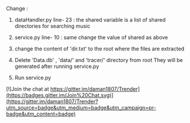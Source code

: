 
Change :

1. dataHandler.py line- 23 : 
	the shared variable is a list of shared directories for searching music

2. service.py line- 10 :
	same change the value of shared as above

3. change the content of 'dir.txt' to the root where the files are extracted

4. Delete 'Data.db' , 'data/' and 'tracer/' directory from root
	They will be generated after running service.py

5. Run service.py


[![Join the chat at https://gitter.im/daman1807/Trender](https://badges.gitter.im/Join%20Chat.svg)](https://gitter.im/daman1807/Trender?utm_source=badge&utm_medium=badge&utm_campaign=pr-badge&utm_content=badge)